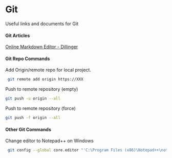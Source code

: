 # Git
Useful links and documents for Git

#### Git Articles

[Online Markdown Editor - Dillinger](https://dillinger.io/)


#### Git Repo Commands

Add Origin/remote repo for local project.

```sh
 git remote add origin https://XXX
```

Push to remote repository (empty)

```sh
git push -u origin --all
```

Push to remote repository (force)

```sh
git push -f origin --all
```

#### Other Git Commands

Change editor to Notepad++ on Windows

```sh
 git config --global core.editor "'C:\Program Files (x86)\Notepad++\notepad++.exe' -multiInst -notabbar -nosession -noPlugin"
```
